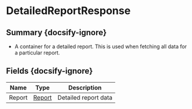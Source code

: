 # DetailedReportResponse

## Summary {docsify-ignore}
* A container for a detailed report. This is used when fetching all data for a particular report.

## Fields {docsify-ignore}

| Name  | Type | Description |
|---|---|---|
| Report | [Report](report.md) | Detailed report data |
